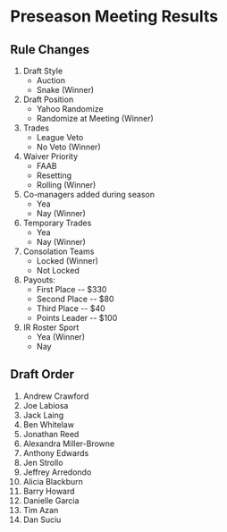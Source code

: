 # Preseason Meeting Results

## Rule Changes

1.  Draft Style
     * Auction
     * Snake (Winner)
2.  Draft Position
     * Yahoo Randomize
     * Randomize at Meeting (Winner)
3.  Trades
     * League Veto
     * No Veto (Winner)
4.  Waiver Priority
     * FAAB
     * Resetting
     * Rolling (Winner)
5.  Co-managers added during season
     * Yea
     * Nay (Winner)
6.  Temporary Trades
     * Yea
     * Nay (Winner)
7.  Consolation Teams
     * Locked (Winner)
     * Not Locked
8.  Payouts:
     * First Place -- $330
     * Second Place -- $80
     * Third Place -- $40
     * Points Leader -- $100
9.  IR Roster Sport
     * Yea (Winner)
     * Nay

## Draft Order

1.  Andrew Crawford
2.  Joe Labiosa
3.  Jack Laing
4.  Ben Whitelaw
5.  Jonathan Reed
6.  Alexandra Miller-Browne
7.  Anthony Edwards
8.  Jen Strollo
9.  Jeffrey Arredondo
10.  Alicia Blackburn
11.  Barry Howard
12.  Danielle Garcia
13.  Tim Azan
14.  Dan Suciu
